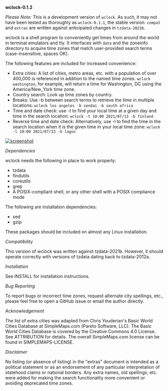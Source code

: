 **wclock-0.1.2**

*Please Note:* This is a development version of `wclock`. As such, it may not have been tested as thoroughly as `wclock-0.1.1`, the stable version. `compat` and `extras` are written against anticipated changes in `tzdata-2021b`.

wclock is a shell program to conveniently get times from around the world in terminal emulators and tty. It interfaces with `date` and the zoneinfo directory to acquire time zones that match user-provided search terms (case-insensitive, spaces OK).

The following features are included for increased convenience:

* Extra cities: A list of cities, metro areas, etc. with a population of over 400,000 is referenced in addition to the named time zones. `wclock washington`, for example, will return a time for Washington, DC using the America/New_York time zone.
* Country search: Look up time zones by country.
* Breaks: Use -b between search terms to retrieve the time in multiple locations: `wclock los angeles -b sendai -b south africa`
* Time and date check: use -t to find your local time at a given day and time in the search location: `wclock -t 10:00 2021/07/13 -b finland`
* Reverse time and date check: Alternatively, use -l to find the time in the search location when it is the given time in your local time zone: `wclock -l 10:00 2021/07/13 -b lagos`

[![screenshot](https://user-images.githubusercontent.com/74497663/126334543-be612228-80d2-4bda-9dc0-73d9ab60bcbf.png?raw=true)](https://user-images.githubusercontent.com/74497663/126334543-be612228-80d2-4bda-9dc0-73d9ab60bcbf.png?raw=true)

*Dependencies*

wclock needs the following in place to work properly:

* tzdata
* findutils
* coreutils
* grep
* A POSIX-compliant shell, or any other shell with a POSIX compliance mode

The following are installation dependencies:

* sed
* gzip

These packages should be included on almost any Linux installation.

*Compatibility*

This version of wclock was written against tzdata-2021b. However, it should operate correctly with versions of tzdata dating back to tzdata-2012a.

*Installation*

See INSTALL for installation instructions.

*Bug Reporting*

To report bugs or incorrect time zones, request alternate city spellings, etc., please feel free to open a GitHub issue or email the author directly.

*Acknowledgement*

The list of extra cities was adapted from Chris Youderian's Basic World Cities Database at SimpleMaps.com (Pareto Software, LLC). The Basic World Cities Database is covered by the Creative Commons 4.0 License. See ATTRIBUTION for details. The overall SimpleMaps.com license can be found in SIMPLEMAPS-LICENSE.

*Disclaimer*

No listing (or absence of listing) in the "extras" document is intended as a political statement or as an endorsement of any particular interpretation of statehood claims or national borders. Any extra names, old spellings, etc. were added for making the search functionality more convenient or avoiding deprecated time zones.
